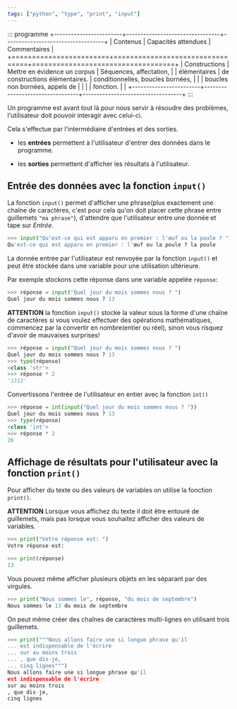 ```yaml
---
tags: ["python", "type", "print", "input"]
---
```


::: programme
+------------------------+---------------------------------+-----------------------------------+
|        Contenus        |       Capacités attendues       |           Commentaires            |
+========================+=================================+===================================+
| Constructions          | Mettre en évidence un corpus    | Séquences, affectation,           |
| élémentaires           | de constructions élémentaires.  | conditionnelles, boucles bornées, |
|                        | boucles non bornées, appels de  |                                   |
|                        | fonction.                       |                                   |
+------------------------+---------------------------------+-----------------------------------+
:::

Un programme est avant tout là pour nous servir à résoudre des problèmes, l'utilisateur doit pouvoir interagir avec celui-ci.

Cela s'effectue par l'intermédiaire d'entrées et des sorties.

- les **entrées** permettent à l'utilisateur d'entrer des données dans le programme.

- les **sorties** permettent d'afficher les résultats à l'utilisateur.

## Entrée des données avec la fonction `input()`

La fonction `input()` permet d'afficher une phrase(plus exactement une chaîne de caractères, c'est pour cela qu'on doit placer cette phrase entre guillemets `"ma phrase"`), d'attendre que l'utilisateur entre une donnée et tape sur *Entrée*.

```python
>>> input("Qu'est-ce qui est apparu en premier : l'œuf ou la poule ? ")
Qu'est-ce qui est apparu en premier : l'œuf ou la poule ? la poule
```

La donnée entrée par l'utilisateur est renvoyée par la fonction `input()` et peut être stockée dans une variable pour une utilisation ultérieure.

Par exemple stockons cette réponse dans une variable appelée `réponse`:

```python
>>> réponse = input("Quel jour du mois sommes nous ? ")
Quel jour du mois sommes nous ? 13
```

**ATTENTION** la fonction `input()` stocke la valeur sous la forme d'une chaîne de caractères si vous voulez effectuer des opérations mathématiques, commencez par la convertir en nombre(entier ou réel), sinon vous risquez d'avoir de mauvaises surprises!

```python
>>> réponse = input("Quel jour du mois sommes nous ? ")
Quel jour du mois sommes nous ? 13
>>> type(réponse)
<class 'str'>
>>> réponse * 2
'1313'
```

Convertissons l'entrée de l'utilisateur en entier avec la fonction `int()`

```python
>>> réponse = int(input("Quel jour du mois sommes nous ? "))
Quel jour du mois sommes nous ? 13
>>> type(réponse)
<class 'int'>
>>> réponse * 2
26
```

## Affichage de résultats pour l'utilisateur avec la fonction `print()`

Pour afficher du texte ou des valeurs de variables on utilise la fonction `print()`.

**ATTENTION** Lorsque vous affichez du texte il doit être entouré de guillemets, mais pas lorsque vous souhaitez afficher des valeurs de variables.

```python
>>> print("Votre réponse est: ")
Votre réponse est:

>>> print(réponse)
13
```

Vous pouvez même afficher plusieurs objets en les séparant par des virgules.

```python
>>> print("Nous sommes le", réponse, "du mois de septembre")
Nous sommes le 13 du mois de septembre
```

On peut même créer des chaînes de caractères multi-lignes en utilisant trois guillemets.

```python
>>> print("""Nous allons faire une si longue phrase qu'il
... est indispensable de l'écrire
... sur au moins trois
... , que dis-je,
... cinq lignes""")
Nous allons faire une si longue phrase qu'il
est indispensable de l'écrire
sur au moins trois
, que dis-je,
cinq lignes
```
